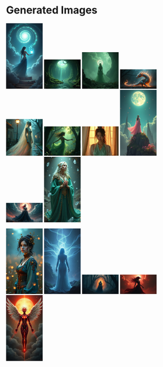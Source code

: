# Generated Images



<img src="2025_07_28_01.png" width="100"/> <img src="2025_07_28_02.png" width="100"/> <img src="2025_07_28_03.png" width="100"/> <img src="2025_07_28_04.png" width="100"/> <img src="2025_07_28_05.png" width="100"/> <img src="2025_07_28_06.png" width="100"/> <img src="2025_07_28_07.png" width="100"/> <img src="2025_07_28_08.png" width="100"/> <img src="2025_07_28_09.png" width="100"/> <img src="2025_07_28_10.png" width="100"/>

<img src="2025_07_28_11.png" width="100"/> <img src="2025_07_28_12.png" width="100"/> <img src="2025_07_28_13.png" width="100"/> <img src="2025_07_28_14.png" width="100"/> <img src="2025_07_28_15.png" width="100"/>